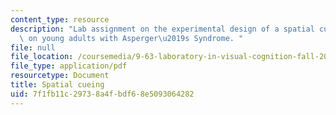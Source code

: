 ```yaml
---
content_type: resource
description: "Lab assignment on the experimental design of a spatial cueing experiment\
  \ on young adults with Asperger\u2019s Syndrome. "
file: null
file_location: /coursemedia/9-63-laboratory-in-visual-cognition-fall-2009/7f1fb11c29738a4fbdf68e5093064282_MIT9_63F09_assn06.pdf
file_type: application/pdf
resourcetype: Document
title: Spatial cueing
uid: 7f1fb11c-2973-8a4f-bdf6-8e5093064282
---
```

